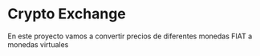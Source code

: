 # Crypto Exchange
En este proyecto vamos a convertir precios de diferentes monedas FIAT a monedas virtuales